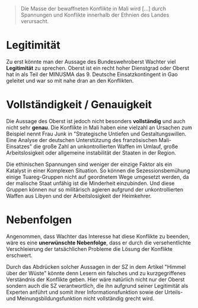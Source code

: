 > Die Masse der bewaffneten Konflikte in Mali wird \[...\] durch Spannungen und Konflikte innerhalb der Ethnien des Landes verursacht.

# Legitimität

Zu erst könnte man der Aussage des Bundeswehroberst Wachter viel **Legitimität** zu sprechen. Oberst ist ein recht hoher Dienstgrad oder Oberst hat in als Teil der MINUSMA das 9. Deutsche Einsatzkontingent in Gao geleitet und war so mit nahe dran an den Konflikten.

# Vollständigkeit / Genauigkeit

Die Aussage des Oberst ist jedoch nicht besonders **vollständig** und auch nicht sehr **genau**. Die Konflikte in Mali haben eine vielzahl an Ursachen zum Beispiel nennt Frau Junk in "Strategische Untiefen und Gestaltungswillen. Eine Analyse der deutschen Unterstützung des französischen Mali-Einsatzes" die große Zahl an unkontrollierten Waffen im Umlauf, große Arbeitslosigkeit oder allgemeine instabilität der Staaten in der Region. 

Die ethinischen Spannungen sind weniger der einzige Faktor als ein Katalyst in einer Komplexen Situation. So können die Sezessionsbemühung einige Tuareg-Gruppen nicht auf geordnetem Wege umgesetzt werden, da der malische Staat unfähig ist die Minderheit einzubinden. Und diese Gruppen können nur so militärisch agieren aufgrund der unkontrollierten Waffen aus Libyen und der Arbeitslosigkeit der Heimkehrer.
# Nebenfolgen

Angenommen, dass Wachter das Interesse hat diese Konflikte zu beenden, wäre es eine **unerwünschte Nebenfolge**, dass er durch die versehentlichte Verschleierung der tatsächlichen Probleme die Lösung der Konflikte erschwert. 

Durch das Abdrücken solcher Aussagen in der SZ in dem Artikel "Himmel über der Wüste" könnte denn Lesern ein falsches und zu kurzgegriffenes Verständnis der Konflikte geben. Hier wäre natürlich nicht nur der Oberst sondern auch die SZ verantwortlich, die ihn aufgrund seiner Legitimität als Experten anführt und somit ihrer Informationsfunktion sowie der Urteils- und Meinungsbildungsfunktion nicht vollständig grecht wird. 